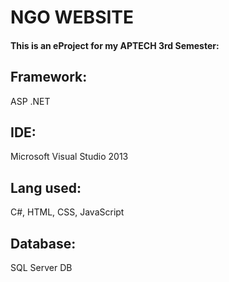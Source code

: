 # NGO WEBSITE
#### This is an eProject for my APTECH 3rd Semester:
## Framework:
ASP .NET
## IDE:
Microsoft Visual Studio 2013
## Lang used:
C#, HTML, CSS, JavaScript
## Database:
SQL Server DB
